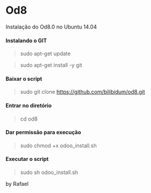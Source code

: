# Od8
Instalação do Od8.0 no Ubuntu 14.04

#### Instalando o GIT 

> sudo apt-get update

> sudo apt-get install -y git


#### Baixar o script
> sudo git clone https://github.com/bilibidum/od8.git

#### Entrar no diretório
> cd od8

#### Dar permissão para execução
> sudo chmod +x odoo_install.sh

#### Executar o script
> sudo sh odoo_install.sh






by Rafael
